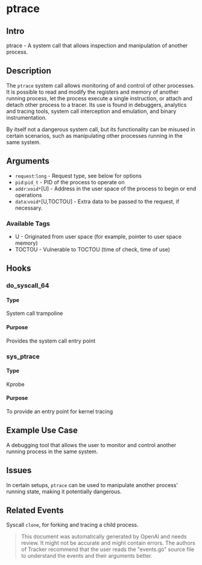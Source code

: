 
# ptrace

## Intro
ptrace - A system call that allows inspection and manipulation of another process.

## Description
The `ptrace` system call allows monitoring of and control of other processes. It is possible to read and modify the registers and memory of another running process, let the process execute a single instruction, or attach and detach other process to a tracer. Its use is found in debuggers, analytics and tracing tools, system call interception and emulation, and binary instrumentation.

By itself not a dangerous system call, but its functionality can be misused in certain scenarios, such as manipulating other processes running in the same system.

## Arguments
* `request`:`long` - Request type, see below for options
* `pid`:`pid_t` - PID of the process to operate on
* `addr`:`void*`[U] - Address in the user space of the process to begin or end operations
* `data`:`void*`[U,TOCTOU] - Extra data to be passed to the request, if necessary.

### Available Tags
* U - Originated from user space (for example, pointer to user space memory)
* TOCTOU - Vulnerable to TOCTOU (time of check, time of use)

## Hooks
### do_syscall_64
#### Type
System call trampoline
#### Purpose
Provides the system call entry point

### sys_ptrace
#### Type
Kprobe
#### Purpose
To provide an entry point for kernel tracing

## Example Use Case
A debugging tool that allows the user to monitor and control another running process in the same system.

## Issues
In certain setups, `ptrace` can be used to manipulate another process' running state, making it potentially dangerous.

## Related Events
Syscall `clone`, for forking and tracing a child process.

> This document was automatically generated by OpenAI and needs review. It might
> not be accurate and might contain errors. The authors of Tracker recommend that
> the user reads the "events.go" source file to understand the events and their
> arguments better.
